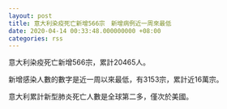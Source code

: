 ```yaml
---
layout: post
title: 意大利染疫死亡新增566宗　新增病例近一周來最低
date: 2020-04-14 00:33:48.000000000 +08:00
categories: rss
---
```


意大利染疫死亡新增566宗，累計20465人。

新增感染人數的數字是近一周以來最低，有3153宗，累計近16萬宗。

意大利累計新型肺炎死亡人數是全球第二多，僅次於美國。
